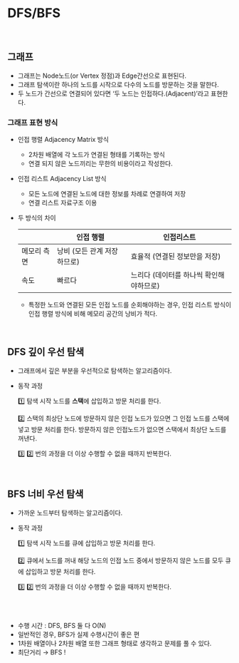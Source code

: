 # DFS/BFS
<br/>

## 그래프

- 그래프는 Node노드(or Vertex 정점)과 Edge간선으로 표현된다.
- 그래프 탐색이란 하나의 노드를 시작으로 다수의 노드를 방문하는 것을 말한다.
- 두 노드가 간선으로 연결되어 있다면 ‘두 노드는 인접하다.(Adjacent)’라고 표현한다.
  
### 그래프 표현 방식

- 인접 행렬 Adjacency Matrix 방식
    - 2차원 배열에 각 노드가 연결된 형태를 기록하는 방식
    - 연결 되지 않은 노드끼리는 무한의 비용이라고 작성한다.
- 인접 리스트 Adjacency List 방식
    - 모든 노드에 연결된 노드에 대한 정보를 차례로 연결하여 저장
    - 연결 리스트 자료구조 이용
- 두 방식의 차이
    
    
    |  | 인접 행렬 | 인접리스트 |
    | --- | --- | --- |
    | 메모리 측면 | 낭비 (모든 관계 저장하므로) | 효율적 (연결된 정보만을 저장) |
    | 속도 | 빠르다 | 느리다 (데이터를 하나씩 확인해야하므로) |
    - 특정한 노드와 연결된 모든 인접 노드를 순회해야하는 경우, 인접 리스트 방식이 인접 행렬 방식에 비해 메모리 공간의 낭비가 적다.
    
<br/>

## DFS 깊이 우선 탐색

- 그래프에서 깊은 부분을 우선적으로 탐색하는 알고리즘이다.
- 동작 과정
    
    1️⃣ 탐색 시작 노드를 **스택**에 삽입하고 방문 처리를 한다.
    
    2️⃣ 스택의 최상단 노드에 방문하지 않은 인접 노드가 있으면 그 인접 노드를 스택에 넣고 방문 처리를 한다. 방문하지 않은 인접노드가 없으면 스택에서 최상단 노드를 꺼낸다.
    
    3️⃣ 2️⃣ 번의 과정을 더 이상 수행할 수 없을 때까지 반복한다.
    
<br/>

## BFS 너비 우선 탐색

- 가까운 노드부터 탐색하는 알고리즘이다.
- 동작 과정
    
    1️⃣ 탐색 시작 노드를 큐에 삽입하고 방문 처리를 한다.
    
    2️⃣ 큐에서 노드를 꺼내 해당 노드의 인접 노드 중에서 방문하지 않은 노드를 모두 큐에 삽입하고 방문 처리를 한다.
    
    3️⃣ 2️⃣ 번의 과정을 더 이상 수행할 수 없을 때까지 반복한다.
    
<br/><br/>
- 수행 시간 : DFS, BFS 둘 다 O(N)
- 일반적인 경우, BFS가 실제 수행시간이 좋은 편
- 1차원 배열이나 2차원 배열 또한 그래프 형태로 생각하고 문제를 풀 수 있다.
- 최단거리 → BFS !
